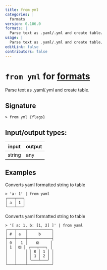```yaml
---
title: from yml
categories: |
  formats
version: 0.106.0
formats: |
  Parse text as .yaml/.yml and create table.
usage: |
  Parse text as .yaml/.yml and create table.
editLink: false
contributors: false
---
```

<!-- This file is automatically generated. Please edit the command in https://github.com/nushell/nushell instead. -->

# `from yml` for [formats](/commands/categories/formats.md)

<div class='command-title'>Parse text as .yaml&#x2f;.yml and create table.</div>

## Signature

```> from yml {flags} ```


## Input/output types:

| input  | output |
| ------ | ------ |
| string | any    |
## Examples

Converts yaml formatted string to table
```nu
> 'a: 1' | from yaml
╭───┬───╮
│ a │ 1 │
╰───┴───╯
```

Converts yaml formatted string to table
```nu
> '[ a: 1, b: [1, 2] ]' | from yaml
╭───┬────┬───────────╮
│ # │ a  │     b     │
├───┼────┼───────────┤
│ 0 │  1 │    ❎     │
│ 1 │ ❎ │ ╭───┬───╮ │
│   │    │ │ 0 │ 1 │ │
│   │    │ │ 1 │ 2 │ │
│   │    │ ╰───┴───╯ │
╰───┴────┴───────────╯

```
